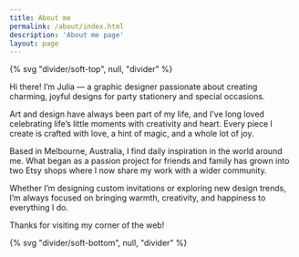 ```yaml
---
title: About me
permalink: /about/index.html
description: 'About me page'
layout: page
---
```


<article class="full  section" style="--spot-color: var(--color-bg-accent)">
{% svg "divider/soft-top", null, "divider" %}
 <section class="feature section__inner wrapper">
 
Hi there!
I’m Julia — a graphic designer passionate about creating charming, joyful designs for party stationery and special occasions.

Art and design have always been part of my life, and I’ve long loved celebrating life’s little moments with creativity and heart. Every piece I create is crafted with love, a hint of magic, and a whole lot of joy.

Based in Melbourne, Australia, I find daily inspiration in the world around me.
What began as a passion project for friends and family has grown into two Etsy shops where I now share my work with a wider community.

Whether I’m designing custom invitations or exploring new design trends, I’m always focused on bringing warmth, creativity, and happiness to everything I do.

Thanks for visiting my corner of the web!
 </section>
{% svg "divider/soft-bottom", null, "divider" %}
</article>
